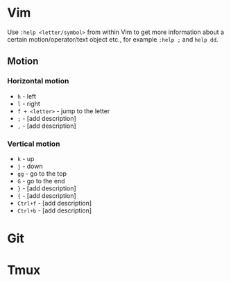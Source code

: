 Vim
===

Use `:help <letter/symbol>` from within Vim to get more information about a
certain motion/operator/text object etc., for example `:help ;` and `help dd`.


Motion
------

### Horizontal motion ###

* `h` - left
* `l` - right
* `f + <letter>` - jump to the letter
* `;` - [add description]
* `,` - [add description]


### Vertical motion ###

* `k` - up
* `j` - down 
* `gg` - go to the top
* `G` - go to the end
* `}` - [add description]
* `{` - [add description]
* `Ctrl+f` - [add description]
* `Ctrl+b` - [add description]


Git
===


Tmux
====
